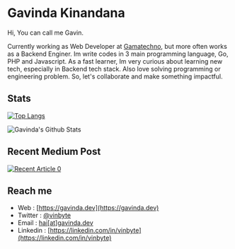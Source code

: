 # Gavinda Kinandana

Hi, You can call me Gavin.

Currently working as Web Developer at [Gamatechno](https://gamatechno.com), but more often works as a Backend Enginer. Im write codes in 3 main programming language, Go, PHP and Javascript. As a fast learner, Im very curious about learning new tech, especially in Backend tech stack. Also love solving programming or engineering problem. So, let's collaborate and make something impactful.

## Stats

[![Top Langs](https://github-readme-stats.vercel.app/api/top-langs/?username=vinbyte&layout=compact)](https://github.com/anuraghazra/github-readme-stats)

![Gavinda's Github Stats](https://github-readme-stats.vercel.app/api?username=vinbyte&show_icons=true)

## Recent Medium Post

<a target="_blank" href="https://github-readme-medium-recent-article.vercel.app/medium/@vinbyte/0"><img src="https://github-readme-medium-recent-article.vercel.app/medium/@vinbyte/0" alt="Recent Article 0"></a>

## Reach me

- Web : [https://gavinda.dev](https://gavinda.dev)
- Twitter : [@vinbyte](https://twitter.com/vinbyte)
- Email : [hai[at]gavinda.dev](mailto:hai@gavinda.dev)
- Linkedin : [https://linkedin.com/in/vinbyte](https://linkedin.com/in/vinbyte)
